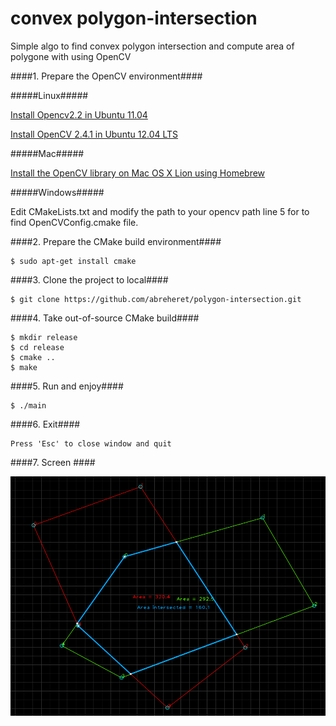 # convex polygon-intersection
Simple algo to find convex polygon intersection and compute area of polygone with using OpenCV 

####1. Prepare the OpenCV environment####

#####Linux#####

[Install Opencv2.2 in Ubuntu 11.04](http://www.samontab.com/web/2011/06/installing-opencv-2-2-in-ubuntu-11-04/)

[Install OpenCV 2.4.1 in Ubuntu 12.04 LTS](http://www.samontab.com/web/2012/06/installing-opencv-2-4-1-ubuntu-12-04-lts/)

#####Mac#####

[Install the OpenCV library on Mac OS X Lion using Homebrew](http://craiccomputing.blogspot.tw/2012/08/installing-opencv-library-on-mac-os-x.html)

#####Windows#####

Edit CMakeLists.txt and modify the path to your opencv path line 5 for to find OpenCVConfig.cmake file.

####2. Prepare the CMake build environment####

	$ sudo apt-get install cmake

####3. Clone the project to local####

	$ git clone https://github.com/abreheret/polygon-intersection.git

####4. Take out-of-source CMake build####

	$ mkdir release
	$ cd release
	$ cmake ..
	$ make

####5. Run and enjoy####

	$ ./main

####6. Exit####

	Press 'Esc' to close window and quit

####7. Screen ####

![](demo.png)

